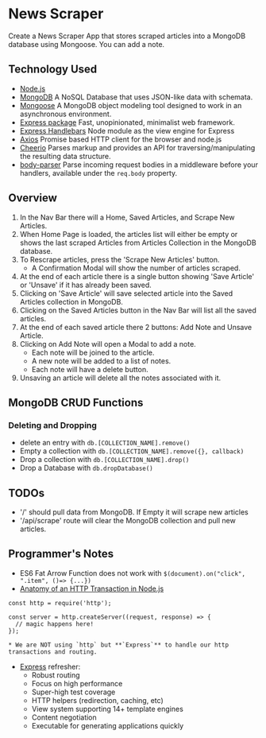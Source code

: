 # News Scraper
Create a News Scraper App that stores scraped articles into a MongoDB database using Mongoose. You can add a note.

## Technology Used
* [Node.js](https://nodejs.org/)
* [MongoDB](https://www.mongodb.com/) A NoSQL Database that uses JSON-like data with schemata.
* [Mongoose](https://www.npmjs.com/package/mongoose) A MongoDB object modeling tool designed to work in an asynchronous environment.
* [Express package](https://www.npmjs.com/package/express) Fast, unopinionated, minimalist web framework.
* [Express Handlebars](https://www.npmjs.com/package/express-handlebars) Node module as the view engine for Express
* [Axios](https://www.npmjs.com/package/axios) Promise based HTTP client for the browser and node.js
* [Cheerio](https://www.npmjs.com/package/cheerio) Parses markup and provides an API for traversing/manipulating the resulting data structure.
* [body-parser](https://www.npmjs.com/package/body-parser) Parse incoming request bodies in a middleware before your handlers, available under the `req.body` property.

## Overview
1. In the Nav Bar there will a Home, Saved Articles, and Scrape New Articles.
2. When Home Page is loaded, the articles list will either be empty or shows the last scraped Articles from Articles Collection in the MongoDB database.
3. To Rescrape articles, press the 'Scrape New Articles' button.
    * A Confirmation Modal will show the number of articles scraped.
4. At the end of each article there is a single button showing 'Save Article' or 'Unsave' if it has already been saved.
5. Clicking on 'Save Article' will save selected article into the Saved Articles collection in MongoDB.
6. Clicking on the Saved Articles button in the Nav Bar will list all the saved articles.
7. At the end of each saved article there 2 buttons: Add Note and Unsave Article.
8. Clicking on Add Note will open a Modal to add a note.
    * Each note will be joined to the article.
    * A new note will be added to a list of notes.
    * Each note will have a delete button.
9. Unsaving an article will delete all the notes associated with it.

## MongoDB CRUD Functions

### Deleting and Dropping
* delete an entry with `db.[COLLECTION_NAME].remove()`
* Empty a collection with `db.[COLLECTION_NAME].remove({}, callback)`
* Drop a collection with `db.[COLLECTION_NAME].drop()`
* Drop a Database with `db.dropDatabase()`

## TODOs
* '/' should pull data from MongoDB. If Empty it will scrape new articles
* '/api/scrape' route will clear the MongoDB collection and pull new articles.

## Programmer's Notes
* ES6 Fat Arrow Function does not work with `$(document).on("click", ".item", ()=> {...})`
* [Anatomy of an HTTP Transaction in Node.js](https://nodejs.org/en/docs/guides/anatomy-of-an-http-transaction/)
```
const http = require('http');

const server = http.createServer((request, response) => {
  // magic happens here!
});
```
    * We are NOT using `http` but **`Express`** to handle our http transactions and routing.
* [Express](https://www.npmjs.com/package/express) refresher:
    * Robust routing
    * Focus on high performance
    * Super-high test coverage
    * HTTP helpers (redirection, caching, etc)
    * View system supporting 14+ template engines
    * Content negotiation
    * Executable for generating applications quickly